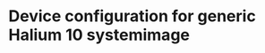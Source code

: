 Device configuration for generic Halium 10 systemimage
=====================================================
